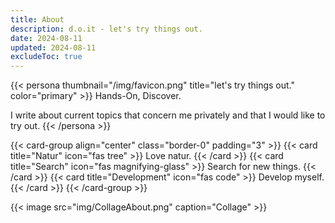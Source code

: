 ```yaml
---
title: About
description: d.o.it - let's try things out.
date: 2024-08-11
updated: 2024-08-11
excludeToc: true
---
```

{{< persona thumbnail="/img/favicon.png" title="let's try things out." color="primary" >}}
Hands-On, Discover.

I write about current topics that concern me privately and that I would like to try out.
{{< /persona >}}

{{< card-group align="center" class="border-0" padding="3" >}}
    {{< card title="Natur" icon="fas tree" >}}
        Love natur.
    {{< /card >}}
    {{< card title="Search" icon="fas magnifying-glass" >}}
        Search for new things.
    {{< /card >}}
    {{< card title="Development" icon="fas code" >}}
        Develop myself.
    {{< /card >}}
{{< /card-group >}}

{{< image src="img/CollageAbout.png" caption="Collage" >}}
